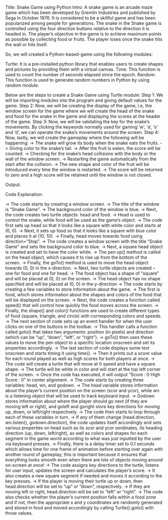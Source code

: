 Title: Snake Game using Python
Intro:
A snake game is an arcade maze game which has been developed by Gremlin Industries and published by Sega in October 1976. It is considered to be a skillful game and has been popularized among people for generations. The snake in the Snake game is controlled using the four direction buttons relative to the direction it is headed in. The player’s objective in the game is to achieve maximum points as possible by collecting food or fruits. The player loses once the snake hits the wall or hits itself.

So, we will created a Python-based-game using the following modules:

Turtle: It is a pre-installed python library that enables users to create shapes and pictures by providing them with a virtual canvas.
Time: This function is used to count the number of seconds elapsed since the epoch.
Random: This function is used to generate random numbers in Python by using random module.

Below are the steps to create a Snake Game using Turtle module:
Step 1: We will be importing modules into the program and giving default values for the game.
Step 2: Now, we will be creating the display of the game, i.e, the window screen for the game where we will create the head of the snake and food for the snake in the game and displaying the scores at the header of the game.
Step 3: Now, we will be validating the key for the snake’s movements. By clicking the keywords normally used for gaming ‘w’, ‘a’, ‘s’ and ‘d’, we can operate the snake’s movements around the screen.
Step 4: Now, lastly, we will create the gameplay where the following will be happening:
  -> The snake will grow its body when the snake eats the fruits.
  -> Giving color to the snake’s tail.
  -> After the fruit is eaten, the score will be counted.
  -> Checking for the snake’s head collisions with the body or the wall of the window screen.
  -> Restarting the game automatically from the start after the collision.
  -> The new shape and color of the fruit will be introduced every time the window is restarted.
  -> The score will be returned to zero and a high score will be retained until the window is not closed.

Output:


Code Explanation:

-> The code starts by creating a window screen.
-> The title of the window is “Snake Game”.
-> The background color of the window is blue.
-> Next, the code creates two turtle objects: head and food.
-> Head is used to control the snake, while food will be used as the game’s object.
-> The code first sets up head so that it looks like a square with white color and starts at (0, 0).
-> Next, it sets up food so that it looks like a square with blue color and places it at (10, 10).
-> Finally, head moves towards food using direction=”Stop”.
-> The code creates a window screen with the title “Snake Game” and sets the background color to blue.
-> Next, a square head object is created and set to have the color white.
-> The pen up() method is called on the head object, which causes it to rise up from the bottom of the screen.
-> Finally, the goTo() method is used to move the head object towards (0, 0) in the x-direction.
-> Next, two turtle objects are created – one for food and one for head.
-> The food object has a shape of “square” and will be placed at (0, 0) on the screen.
-> The head object has no shape specified and will be placed at (0, 0) in the y-direction
-> The code starts by creating a few variables to store information about the game.
-> The first is food, which stores information about the shapes and colors of the food that will be displayed on the screen.
-> Next, the code creates a function called speed() that will control how quickly the food moves across the screen.
-> Finally, the shape() and color() functions are used to create different types of food (square, triangle, and circle) with corresponding colors and speeds.
-> The next section of code sets up an event handler for when the user clicks on one of the buttons in the toolbar.
-> This handler calls a function called goto() that takes two arguments: position (in pixels) and direction (which can be “up”, “down”, “left”, or “right”).
-> goTo() then uses these values to move the pen object to a specific location onscreen and set its properties accordingly.
-> The last section of code displays some text onscreen and starts timing it using time().
-> Then it prints out a score value for each round played as well as high scores for both players at once.
-> The code will create a turtle that will move at 0 speed and have a square shape.
-> The turtle will be white in color and will start at the top left corner of the screen.
-> Once the code has executed, it will output “Score : 0 High Score : 0” in center alignment.
-> The code starts by creating three variables: head, wn, and godown.
-> The head variable stores information about the player’s current position on the screen (xcor and ycor), while wn is a listening object that will be used to track keyboard     input.
-> Godown stores information about where the player should go next (if they are moving left or right), and goleft and goright store key directions for moving up, down, or         left/right respectively.
-> The code then starts to loop through each of these variables in turn.
-> If any of them change (head.direction, wn.listen(), godown.direction), the code updates itself accordingly and sets various properties on head such as its xcor and ycor         oordinates, its heading direction (up, down, left/right), as well as colors and shapes for each segment in the game world according to what was just inputted by the          user via keyboard presses.
-> Finally, there is a delay timer set to 0.1 seconds which allows time for one frame of animation before starting over again with another round of gameplay; this is               important because it ensures that everything looks smooth even when there are lots of objects moving around on-screen at once!
-> The code assigns key directions to the turtle, listens for user input, updates the screen and calculates the player’s score.
-> It also creates a new square segment if needed and moves it according to the key presses.
-> If the player is moving their turtle up or down, then head.direction will be set to “up” or “down”, respectively.
-> If they are moving left or right, head.direction will be set to “left” or “right”.
-> The code also checks whether the player’s current position falls within a food zone and if not, then the appropriate x and y coordinates are randomly generated and stored       in food and moved accordingly by calling Turtle().goto() with those values.
